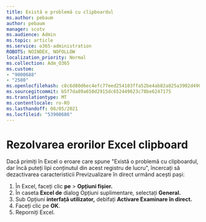 ```yaml
---
title: Există o problemă cu clipboardul
ms.author: pebaum
author: pebaum
manager: scotv
ms.audience: Admin
ms.topic: article
ms.service: o365-administration
ROBOTS: NOINDEX, NOFOLLOW
localization_priority: Normal
ms.collection: Adm_O365
ms.custom:
- "9000688"
- "2580"
ms.openlocfilehash: c8c6d80d6ec4efc77eed254103ffa52be4ab82a825a3902d490f7059708e76e8
ms.sourcegitcommit: b5f7da89a650d2915dc652449623c78be6247175
ms.translationtype: MT
ms.contentlocale: ro-RO
ms.lasthandoff: 08/05/2021
ms.locfileid: "53908686"
---
```

# <a name="resolving-excel-clipboard-error"></a>Rezolvarea erorilor Excel clipboard

Dacă primiți în Excel o eroare care spune "Există o problemă cu clipboardul, dar încă puteți lipi conținutul din acest registru de lucru", încercați să dezactivarea caracteristicii Previzualizare în direct urmând acești pași:

1. În Excel, faceți clic **pe**  >  **Opțiuni fișier.**
3. În caseta **Excel de** dialog Opțiuni suplimentare, selectați **General.**
4. Sub Opțiuni **interfață utilizator,** debifați **Activare Examinare în direct.**
5. Faceți clic pe **OK**.
6. Reporniți Excel.
